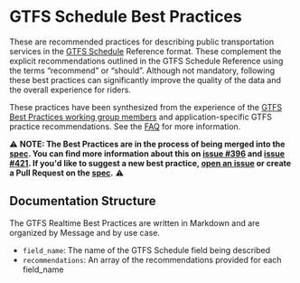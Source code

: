 # GTFS Schedule Best Practices

These are recommended practices for describing public transportation services in the [GTFS Schedule](../spec/en/reference.md) Reference format. These complement the explicit recommendations outlined in the GTFS Schedule Reference using the terms “recommend” or “should”. Although not mandatory, following these best practices can significantly improve the quality of the data and the overall experience for riders.

These practices have been synthesized from the experience of the [GTFS Best Practices working group members](https://gtfs.org/schedule/best-practices/#gtfs-best-practices-working-group) and application-specific GTFS practice recommendations. See the [FAQ](https://gtfs.org/schedule/best-practices/#frequently-asked-questions-faq) for more information.

⚠️ **NOTE: The Best Practices are in the process of being merged into the [spec](../spec/).
You can find more information about this on [issue #396](https://github.com/google/transit/issues/396) and [issue #421](https://github.com/google/transit/issues/421).
 If you'd like to suggest a new best practice, [open an issue](https://github.com/google/transit/issues/new/choose) or create a Pull Request on the [spec](../spec/).** ⚠️

## Documentation Structure

The GTFS Realtime Best Practices are written in Markdown and are organized by Message and by use case.

* `field_name`: The name of the GTFS Schedule field being described
* `recommendations`: An array of the recommendations provided for each field_name
